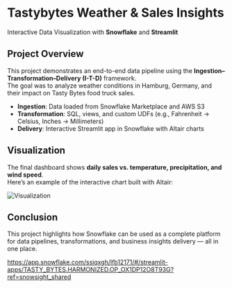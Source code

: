 # Tastybytes Weather & Sales Insights

Interactive Data Visualization with **Snowflake** and **Streamlit**

## Project Overview
This project demonstrates an end-to-end data pipeline using the **Ingestion–Transformation–Delivery (I-T-D)** framework.  
The goal was to analyze weather conditions in Hamburg, Germany, and their impact on Tasty Bytes food truck sales.  

- **Ingestion**: Data loaded from Snowflake Marketplace and AWS S3  
- **Transformation**: SQL, views, and custom UDFs (e.g., Fahrenheit → Celsius, Inches → Millimeters)  
- **Delivery**: Interactive Streamlit app in Snowflake with Altair charts  


## Visualization
The final dashboard shows **daily sales vs. temperature, precipitation, and wind speed**.  
Here’s an example of the interactive chart built with Altair:  

![Visualization](images/visualization.png)

## Conclusion
This project highlights how Snowflake can be used as a complete platform for data pipelines, transformations, and business insights delivery — all in one place.


https://app.snowflake.com/ssiqxgh/lfb12171/#/streamlit-apps/TASTY_BYTES.HARMONIZED.OP_OX1DP12O8T93G?ref=snowsight_shared
